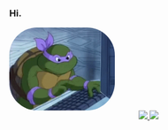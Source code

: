 ### Hi.

 <img align="center" alt="Rafa-pic" height="150" style="border-radius:50px;" src="https://github.com/gustav042/gustav042/blob/main/giphy.gif">

<div align="center">
  <a href="https://github.com/gustav042">
  <img height="180em" src="https://github-readme-stats.vercel.app/api?username=rafaballerini&show_icons=true&theme=dracula&include_all_commits=true&count_private=true"/>
  <img height="180em" src="https://github-readme-stats.vercel.app/api/top-langs/?username=rafaballerini&layout=compact&langs_count=7&theme=dracula"/>
</div>
